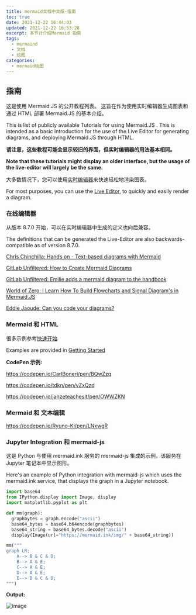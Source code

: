 ```yaml
---
title: mermaid文档中文版-指南
toc: true
date: 2021-12-22 16:44:03
updated: 2021-12-22 16:53:28
excerpt: 本节讨介绍Mermaid 指南
tags:
  - mermaind
  - 文档
  - 绘图
categories:
  - mermaid绘图
---
```


## 指南

这是使用 Mermaid.JS 的公开教程列表。 这旨在作为使用实时编辑器生成图表和通过 HTML 部署 Mermaid.JS 的基本介绍。

This is  list of publicly available Tutorials for using Mermaid.JS . This is intended as a basic introduction for the use of the Live Editor for generating diagrams, and deploying Mermaid.JS through HTML.

**请注意，这些教程可能会显示较旧的界面，但实时编辑器的用法基本相同。**

**Note that these tutorials might display an older interface, but the usage of the live-editor will largely be the same.**

大多数情况下，您可以使用[实时编辑器]((https://mermaid-js.github.io/mermaid-live-editor))来快速轻松地渲染图表。

For most purposes, you can use the [Live Editor](https://mermaid-js.github.io/mermaid-live-editor), to quickly and easily render a diagram.

### 在线编辑器

从版本 8.7.0 开始，可以在实时编辑器中生成的定义也向后兼容。

The definitions that can be generated the Live-Editor are also backwards-compatible as of version 8.7.0.

[Chris Chinchilla: Hands on - Text-based diagrams with Mermaid](https://www.youtube.com/watch?v=4_LdV1cs2sA)

[GitLab Unfiltered: How to Create Mermaid Diagrams](https://www.youtube.com/watch?v=SQ9QmuTHuSI&t=438s)

[GitLab Unfiltered: Emilie adds a mermaid diagram to the handbook](https://www.youtube.com/watch?v=5RQqht3NNSE)

[World of Zero: I Learn How To Build Flowcharts and Signal Diagram's in Mermaid.JS](https://www.youtube.com/watch?v=7_2IroEs6Is&t=207s)

[Eddie Jaoude: Can you code your diagrams?](https://www.youtube.com/watch?v=9HZzKkAqrX8)

### Mermaid 和 HTML

很多示例参考[快速开始](https://mermaid-js.github.io/mermaid/#/n00b-gettingStarted)

Examples are provided in [Getting Started](https://mermaid-js.github.io/mermaid/#/n00b-gettingStarted)

**CodePen 示例:**

<https://codepen.io/CarlBoneri/pen/BQwZzq>

<https://codepen.io/tdkn/pen/vZxQzd>

<https://codepen.io/janzeteachesit/pen/OWWZKN>

### Mermaid 和 文本编辑

<https://codepen.io/Ryuno-Ki/pen/LNxwgR>

### Jupyter Integration 和 mermaid-js

这是 Python 与使用 mermaid.ink 服务的 mermaid-js 集成的示例，该服务在 Jupyter 笔记本中显示图形。

Here's an example of Python integration with mermaid-js which uses the mermaid.ink service, that displays the graph in a Jupyter notebook.

```python
import base64
from IPython.display import Image, display
import matplotlib.pyplot as plt

def mm(graph):
  graphbytes = graph.encode("ascii")
  base64_bytes = base64.b64encode(graphbytes)
  base64_string = base64_bytes.decode("ascii")
  display(Image(url="https://mermaid.ink/img/" + base64_string))

mm("""
graph LR;
    A--> B & C & D;
    B--> A & E;
    C--> A & E;
    D--> A & E;
    E--> B & C & D;
""")
```

**Output:**

![image](https://mermaid-js.github.io/mermaid/img/python-mermaid-integration.png)
